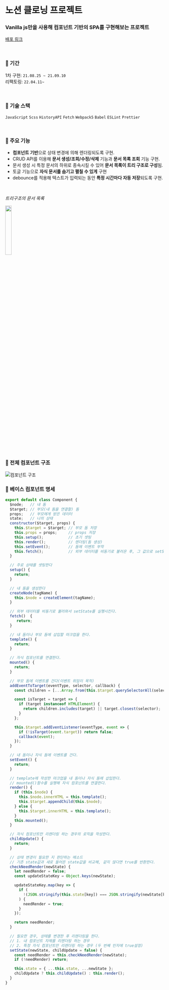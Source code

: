 # 노션 클로닝 프로젝트                                  
### Vanilla js만을 사용해 컴포넌트 기반의 SPA를 구현해보는 프로젝트 

[배포 링크](https://js-notion-clone-project.vercel.app/)

</br>

### 📌 기간
1차 구현: `21.08.25 ~ 21.09.10`
</br>
리팩토링: `22.04.11~`

</br>

### 📌 기술 스택
`JavaScript`
`Scss`
`HistoryAPI`
`Fetch`
`Webpack5`
`Babel`
`ESLint`
`Prettier`

</br>

### 📌 주요 기능

- **컴포넌트 기반**으로 상태 변경에 의해 렌더링되도록 구현.
- CRUD API를 이용해 **문서 생성/조회/수정/삭제** 기능과 **문서 목록 조회** 기능 구현.
- 문서 생성 시 특정 문서의 하위로 종속시킬 수 있어 **문서 목록이 트리 구조로 구성**됨.
- 토글 기능으로 **자식 문서를 숨기고 펼칠 수 있게** 구현
- debounce를 적용해 텍스트가 입력되는 동안 **특정 시간마다 자동 저장**되도록 구현.

</br>

  *트리구조의 문서 목록*
  
  <img width='20%' src='https://user-images.githubusercontent.com/81611808/147889117-2dd6894d-c589-4109-9a11-d757f5d0c8f0.png'>

</br>


### 📌 전체 컴포넌트 구조
![컴포넌트 구조](https://user-images.githubusercontent.com/81611808/147889079-d5e72ae4-814e-4ecd-a30b-2430c6bf2b5e.png)

### 📌 베이스 컴포넌트 명세
```jsx
export default class Component {
  $node;   // 내 돔
  $target; // 부모(내 돔을 연결할) 돔
  props;   // 부모에게 받은 데이터
  state;   // 나의 상태
  constructor($target, props) {
    this.$target = $target; // 부모 돔 저장
    this.props = props;     // props 저장
    this.setup();           // 초기 셋팅
    this.render();          // 렌더링(돔 생성)
    this.setEvent();        // 돔에 이벤트 부착
    this.fetch();           // 외부 데이터를 비동기로 불러온 후, 그 값으로 setState
  }

  // 주로 상태를 셋팅한다
  setup() {
    return;
  }

  // 내 돔을 생성한다
  createNode(tagName) {
    this.$node = createElement(tagName);
  }

  // 외부 데이터를 비동기로 불러와서 setState를 실행시킨다.
  fetch()  {
     return;
  }

  // 내 돔이나 부모 돔에 삽입할 마크업을 한다.
  template() {
    return;
  }

  // 자식 컴포넌트를 연결한다.
  mounted() {
    return;
  }

  // 부모 돔에 이벤트를 건다(이벤트 위임이 목적)
  addEventToTarget(eventType, selector, callback) {
    const children = [...Array.from(this.$target.querySelectorAll(selector))];

    const isTarget = target => {
      if (target instanceof HTMLElement) {
        return children.includes(target) || target.closest(selector);
      }
    };

    this.$target.addEventListener(eventType, event => {
      if (!isTarget(event.target)) return false;
      callback(event);
    });
  }

  // 내 돔이나 자식 돔에 이벤트를 건다.
  setEvent() {
    return;
  }

  // template에 작성한 마크업을 내 돔이나 자식 돔에 삽입한다.
  // mounted()함수를 실행해 자식 컴포넌트를 연결한다.
  render() {
    if (this.$node) {
      this.$node.innerHTML = this.template();
      this.$target.appendChild(this.$node);
    } else {
      this.$target.innerHTML = this.template();
    }
    this.mounted();
  }

  // 자식 컴포넌트만 리렌더링 하는 경우의 로직을 작성한다.
  childUpdate() {
    return;
  }

  // 상태 변경이 필요한 지 판단하는 메소드
  // 기존 state값과 새로 들어온 state값을 비교해, 같지 않다면 true를 반환한다.
  checkNeedRender(newState) {
    let needRender = false;
    const updateStateKey = Object.keys(newState);

    updateStateKey.map(key => {
      if (
        !(JSON.stringify(this.state[key]) === JSON.stringify(newState[key]))
      ) {
        needRender = true;
      }
    });

    return needRender;
  }

  // 필요한 경우, 상태를 변경한 후 리렌더링을 한다.
  // 1. 내 컴포넌트 자체를 리렌더링 하는 경우
  // 2. 특정 자식 컴포넌트만 리렌더링 하는 경우 (두 번째 인자에 true설정)
  setState(newState, childUpdate = false) {
    const needRender = this.checkNeedRender(newState);
    if (!needRender) return;

    this.state = { ...this.state, ...newState };
    childUpdate ? this.childUpdate() : this.render();
  }
}


```

